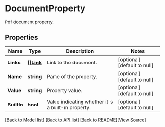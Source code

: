 # DocumentProperty
Pdf document property.

## Properties
Name | Type | Description | Notes
------------ | ------------- | ------------- | -------------
**Links** | [**[]Link**](Link.md) | Link to the document. | [optional] [default to null]
**Name** | **string** | Pame of the property. | [optional] [default to null]
**Value** | **string** | Property value. | [optional] [default to null]
**BuiltIn** | **bool** | Value indicating whether it is a built-in property. | [optional] [default to null]

[[Back to Model list]](../README.md#documentation-for-models) [[Back to API list]](../README.md#documentation-for-api-endpoints) [[Back to README]](../README.md)[[View Source]](../document_property.go)


